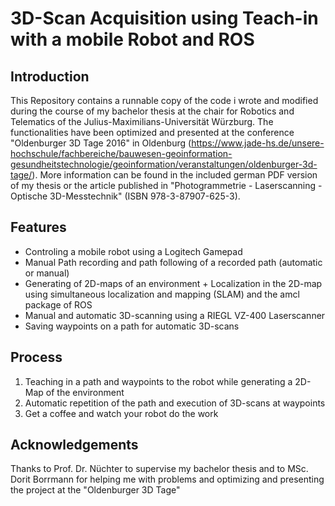 # 3D-Scan Acquisition using Teach-in with a mobile Robot and ROS

## Introduction

This Repository contains a runnable copy of the code i wrote and modified during the course of my bachelor thesis at the chair for Robotics and Telematics of the Julius-Maximilians-Universität Würzburg. The functionalities have been optimized and presented at the conference "Oldenburger 3D Tage 2016" in Oldenburg (https://www.jade-hs.de/unsere-hochschule/fachbereiche/bauwesen-geoinformation-gesundheitstechnologie/geoinformation/veranstaltungen/oldenburger-3d-tage/). More information can be found in the included german PDF version of my thesis or the article published in "Photogrammetrie - Laserscanning - Optische 3D-Messtechnik" (ISBN 978-3-87907-625-3).

## Features
- Controling a mobile robot using a Logitech Gamepad
- Manual Path recording and path following of a recorded path (automatic or manual)
- Generating of 2D-maps of an environment + Localization in the 2D-map using simultaneous localization and mapping (SLAM) and the amcl package of ROS
- Manual and automatic 3D-scanning using a RIEGL VZ-400 Laserscanner
- Saving waypoints on a path for automatic 3D-scans

## Process
  1. Teaching in a path and waypoints to the robot while generating a 2D-Map of the environment
  2. Automatic repetition of the path and execution of 3D-scans at waypoints
  3. Get a coffee and watch your robot do the work

## Acknowledgements
Thanks to Prof. Dr. Nüchter to supervise my bachelor thesis and to MSc. Dorit Borrmann for helping me with problems and optimizing and presenting the project at the "Oldenburger 3D Tage"

